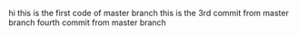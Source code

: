hi this is the first code of master branch
this is the 3rd commit from master branch
fourth commit from master branch
